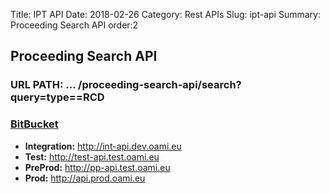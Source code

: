 Title: IPT API
Date: 2018-02-26
Category: Rest APIs
Slug: ipt-api
Summary: Proceeding Search API
order:2

## Proceeding Search API
### URL PATH: ... /proceeding-search-api/search?query=type==RCD

### <a href="https://git.euipo.europa.eu/projects/IPT/repos/proceeding-search-api/browse" target="_blank">BitBucket</a>


- **Integration:** http://int-api.dev.oami.eu
- **Test:** http://test-api.test.oami.eu
- **PreProd:** http://pp-api.test.oami.eu
- **Prod:** http://api.prod.oami.eu


